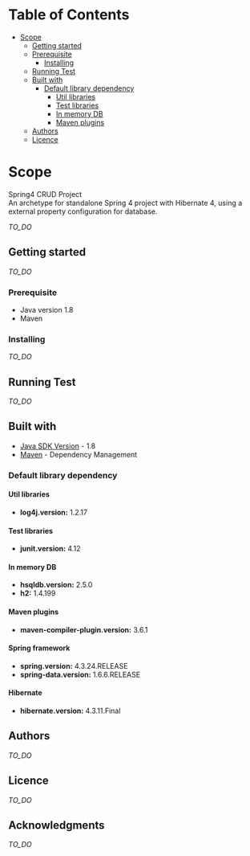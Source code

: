 # Table of Contents

* [Scope](#scope)
  * [Getting started](#getting-started)
  * [Prerequisite](#prerequisite)
    * [Installing](#installing)
  * [Running Test](#running-test)
  * [Built with](#built-with)
    * [Default library dependency](#default-library-dependency)
      * [Util libraries](#util-libraries)
      * [Test libraries](#test-libraries)
      * [In memory DB](#in-memory-db)
      * [Maven plugins](#maven-plugins)
  * [Authors](#authors)  
  * [Licence](#licence)

# Scope

Spring4 CRUD Project  
An archetype for standalone Spring 4 project with Hibernate 4, using a external property configuration for database.

*TO_DO*

## Getting started
*TO_DO*

### Prerequisite
* Java version 1.8
* Maven 

### Installing
*TO_DO*

## Running Test
*TO_DO*

## Built with
* [Java SDK Version](http://www.oracle.com/technetwork/java/javase/downloads/index.html) - 1.8
* [Maven](https://maven.apache.org/) - Dependency Management

### Default library dependency

#### Util libraries
* **log4j.version:** 1.2.17

#### Test libraries
* **junit.version:** 4.12

#### In memory DB
* **hsqldb.version:** 2.5.0  
* **h2:** 1.4.199  

#### Maven plugins
* **maven-compiler-plugin.version:** 3.6.1

#### Spring framework
* **spring.version:** 4.3.24.RELEASE
* **spring-data.version:** 1.6.6.RELEASE

#### Hibernate
* **hibernate.version:** 4.3.11.Final

## Authors
*TO_DO*

## Licence
*TO_DO*

## Acknowledgments
*TO_DO*

